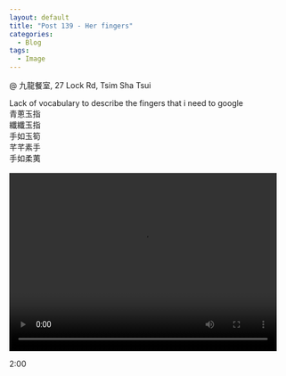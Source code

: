 ```yaml
---
layout: default
title: "Post 139 - Her fingers"
categories:
  - Blog
tags:
  - Image
---
```


@ 九龍餐室, 27 Lock Rd, Tsim Sha Tsui

Lack of vocabulary to describe the fingers that i need to google
<br/>
青蔥玉指<br/>
纖纖玉指<br/>
手如玉筍<br/>
芊芊素手<br/>
手如柔荑<br/>
<br/>
<video width="480" height="320" controls="controls">
  <source src="https://i.imgur.com/UXahrhJ.mp4" type="video/mp4">
</video>


2:00

<script src="https://utteranc.es/client.js"
        repo="serendipityinlife/serendipityinlife.github.io"
        issue-term="pathname"
        theme="github-light"
        crossorigin="anonymous"
        async>
</script>

